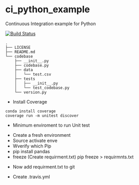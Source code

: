 # ci_python_example
Continuous Integration example for Python

[![Build Status](https://travis-ci.org/abhishekanand/ci_python_example.svg?branch=master)](https://travis-ci.org/abhishekanand/ci_python_example)


```
.
├── LICENSE
├── README.md
└── codebase
    ├── __init__.py
    ├── codebase.py
    ├── data
    │   └── test.csv
    ├── tests
    │   ├── __init__.py
    │   └── test_codebase.py
    └── version.py
```

* Install  Coverage 
```
conda install coverage
coverage run -m unitest discover
```

* Minimum enviroment to run Unit test 
- Create a fresh environment 
- Source activate enve 
- Wverify which Pip 
- pip install pandas 
- freeze  (Create requirment.txt) 
    pip freeze  > requirmnts.txt 

* Now add requirment.txt to git 

* Create .travis.yml
